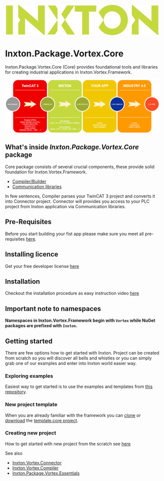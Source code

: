 ![Inxton logo](./../../common_assets/logo.png)

# Inxton.Package.Vortex.Core

Inxton.Package.Vortex.Core (Core) provides foundational tools and libraries for creating industrial applications in Inxton.Vortex.Framework.

![tc3 to inxton to your_app to future](./../../common_assets/tc3-inxton-future.png)

## What's inside *Inxton.Package.Vortex.Core* package

Core package consists of several crucial components, these provide solid foundation for Inxton.Vortex.Framework.

- [Compiler/Builder](/./apis/Inxton.vortex.compiler.console/README.md)
- [Communication libraries](/./apis/Inxton.Vortex.Connector/README.md)

In few sentences, Compiler parses your TwinCAT 3 project and converts it into Connector project. Connector will provides you access to your PLC project from Inxton application via Communication libraries.

## Pre-Requisites

Before you start building your fist app please make sure you meet all pre-requisites [here](/././common/PREREQUISITES.md).

## Installing licence

Get your free developer license [here](/././common/LicenseInstallation.md)

## Installation

Checkout the installation procedure as easy instruction video [here](/././common/INSTALLATION.md)

## Important note to namespaces

**Namespaces in Inxton.Vortex.Framework begin with ```Vortex``` while NuGet packages are prefixed with ```Inxton```.**

## Getting started

There are few options how to get started with Inxton. Project can be created from scratch so you will discover all bells and whistles or you can simply grab one of our examples and enter into Inxton world easier way.

### Exploring examples

Easiest way to get started is to use the examples and templates from [this repository](https://github.com/Inxton/Examples-Inxton.Package.Vortex.Core/).

### New project template

When you are already familiar with the framework you can [clone](https://github.com/Inxton/template.core.git) or [download](https://github.com/Inxton/template.core/archive/master.zip) the [template.core project](https://github.com/Inxton/template.core).

### Creating new project

How to get started with new project from the scratch see [here](/apis/Inxton.vortex.compiler.console/README.md#Getting-started)

See also

* [Inxton.Vortex.Connector](/apis/Inxton.Vortex.Connector/README.md)
* [Inxton.Vortex.Compiler](/apis/Inxton.vortex.compiler.console/README.md)
* [Inxton.Package.Vortex.Essentials](/Inxton.Package.Vortex.Essentials/README.md)

